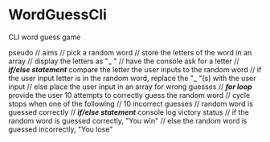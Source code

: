 # WordGuessCli
CLI word guess game

pseudo
// aims
    // pick a random word
        // store the letters of the word in an array
        // display the letters as "_ "
    // have the console ask for a letter
    // ***if/else statement*** compare the letter the user inputs to the random word
        // if the user input letter is in the random word, replace the "_ "(s) with the user input
        // else place the user input in an array for wrong guesses
    // ***for loop*** provide the user 10 attempts to correctly guess the random word
        // cycle stops when one of the following
            // 10 incorrect guesses
            // random word is guessed correctly
        // ***if/else statement*** console log victory status
            // if the random word is guessed correctly, "You win"
            // else the random word is guessed incorrectly, "You lose"
~~~~~~~~~~~~~~~~~~~~~~~~~~~~~~~~~~~~~~~~~~~~~~~~~~~~~~~~~~~~~~~~~~~~~~~~~~~~~~~~~~~~~~~~~~~~~~~~~~~~~~~~~
